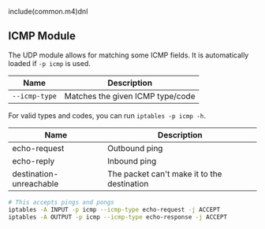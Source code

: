 include(common.m4)dnl
## ICMP Module

The UDP module allows for matching some ICMP fields.
It is automatically loaded if `-p icmp` is used.

| Name          | Description                      |
| ------------- | -------------------------------- |
| `--icmp-type` | Matches the given ICMP type/code |

For valid types and codes, you can run `iptables -p icmp -h`.

| Name                    | Description                                 |
| ----------------------- | ------------------------------------------- |
| echo-request            | Outbound ping                               |
| echo-reply              | Inbound ping                                |
| destination-unreachable | The packet can't make it to the destination |


```bash
# This accepts pings and pongs
iptables -A INPUT -p icmp --icmp-type echo-request -j ACCEPT
iptables -A OUTPUT -p icmp --icmp-type echo-response -j ACCEPT
```